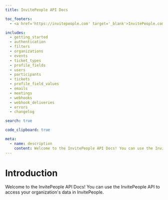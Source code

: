```yaml
---
title: InvitePeople API Docs

toc_footers:
  - <a href='https://invitepeople.com' target='_blank'>InvitePeople.com</a>

includes:
  - getting_started
  - authentication
  - filters
  - organizations
  - events
  - ticket_types
  - profile_fields
  - users
  - participants
  - tickets
  - profile_field_values
  - emails
  - meetings
  - webhooks
  - webhook_deliveries
  - errors
  - changelog

search: true

code_clipboard: true

meta:
  - name: description
    content: Welcome to the InvitePeople API Docs! You can use the InvitePeople API to access your organization's data in InvitePeople.
---
```


# Introduction

Welcome to the InvitePeople API Docs! You can use the InvitePeople API to access your organization's data in InvitePeople.
